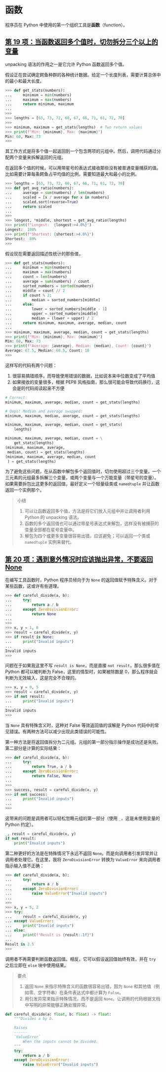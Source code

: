 # 函数

程序员在 Python 中使用的第一个组织工具是**函数**（function）。

## [第 19 项：当函数返回多个值时，切勿拆分三个以上的变量](../code/ch03/item19.py)

unpacking 语法的作用之一是它允许 Python 函数返回多个值。

假设正在尝试确定鳄鱼种群的各种统计数据。给定一个长度列表，需要计算总体中的最小和最大长度。

```python
>>> def get_stats(numbers):
...     minimum = min(numbers)
...     maximum = max(numbers)
...     return minimum, maximum
...
>>>
>>> lengths = [63, 73, 72, 60, 67, 66, 71, 61, 72, 70]
>>> 
>>> minimum, maximum = get_stats(lengths)  # Two return values
>>> print(f"Min: {minimum}, Max: {maximum}")
Min: 60, Max: 73
>>>
```

其工作方式是将多个值一起返回到一个包含两项的元组中。然后，调用代码通过分配两个变量来拆解返回的元组。

在返回多个值的时候，可以用带星号的表达式接收那些没有被普通变量捕获的值。比如需要计算每条鳄鱼占平均值的比例，需要知道最大和最小的比例。

```python
>>> lengths = [63, 73, 72, 60, 67, 66, 71, 61, 72, 70]
>>> def get_avg_ratio(numbers):
...     average = sum(numbers) / len(numbers)
...     scaled = [x / average for x in numbers]
...     scaled.sort(reverse=True)
...     return scaled
... 
>>>
>>> longest, *middle, shortest = get_avg_ratio(lengths)
>>> print(f"Longest:  {longest:>4.0%}")
Longest:  108%
>>> print(f"Shortest: {shortest:>4.0%}")
Shortest:  89%
>>>
```

假设现在需要返回描述性统计的那些值，

```python
>>> def get_stats(numbers):
...     minimum = min(numbers)
...     maximum = max(numbers)
...     count = len(numbers)
...     average = sum(numbers) / count
...     sorted_numbers = sorted(numbers)
...     middle = count // 2
...     if count % 2:
...         median = sorted_numbers[middle]
...     else:
...         lower = sorted_numbers[middle - 1]
...         upper = sorted_numbers[middle]
...         median = (lower + upper) / 2
...     return minimum, maximum, average, median, count
...
>>> minimum, maximum, average, median, count = get_stats(lengths)
>>> print(f"Min: {minimum}, Max: {maximum}")
Min: 60, Max: 73
>>> print(f"Average: {average}, Median: {median}, Count: {count}")
Average: 67.5, Median: 68.5, Count: 10
>>>
```

这样写的代码有两个问题：

1. 很容易搞错顺序，而导致使用错误的数据，比如说本来中位数变成了平均值
2. 如果接收的变量很多，根据 PEP8 风格指南，那么很可能会导致代码换行，这会是的代码阅读起来不方便

```python
# Correct:
minimum, maximum, average, median, count = get_stats(lengths)

# Oops! Median and average swapped:
minimum, maximum, median, average, count = get_stats(lengths)
```

```python
minimum, maximum, average, median, count = get_stats(
    lengths)

minimum, maximum, average, median, count = \
    get_stats(lengths)
(minimum, maximum, average, 
 median, count) = get_stats(lengths)
(minimum, maximum, average, median, count
 ) = get_stats(lengths)
```

为了避免这些问题，在从函数中解包多个返回值时，切勿使用超过三个变量。一个三元素的元组最多拆解三个变量，或两个变量与一个万能变量（带星号的变量）。如果需要拆包比这更多的返回值，最好定义一个轻量级类或 `namedtuple` 并让函数返回一个实例那个。

> 小结
>
> 1. 可以让函数返回多个值，方法是将它们放入元组中并让调用者利用 Python 的 unpacking 语法。
> 2. 函数的多个返回值也可以通过带星号表达式来解包，这样没有被捕获的变量全部都在星号变量中。
> 3. 解包为四个或更多变量很容易出错，应该避免；可以返回一个类或 `namedtuple` 实例来替代。

## [第 20 项：遇到意外情况时应该抛出异常，不要返回 None](../code/ch03/item20.py)

在编写工具函数时，Python 程序员倾向于为 `None` 的返回值赋予特殊含义。对于某些函数，这或许有些道理。

```python
>>> def careful_divide(a, b):
...     try:
...         return a / b
...     except ZeroDivisionError:
...         return None
... 
>>>
>>> x, y = 1, 0
>>> result = careful_divide(x, y)
>>> if result is None:
...     print("Invalid inputs")
...
Invalid inputs
>>>
```

问题在于如果我这里不写 `result is None`，而是直接 `not result`，那么很多值在 Python 都可以被判断为 False，这里的情型时，如果被除数是 0，那么程序就会判断为无效输入，这是完全不合理的。

```python
>>> x, y = 0, 5
>>> result = careful_divide(x, y)
>>> if not result:
...     print("Invalid inputs")
...
Invalid inputs
>>>
```

当 `None` 具有特殊含义时，这种对 False 等效返回值的误解是 Python 代码中的常见错误。有两种方法可以减少出现此类错误的可能性。

第一种方法是将返回值拆分为二元组。元组的第一部分指示操作是成功还是失败。第二部分是计算的实际结果：

```python
>>> def careful_divide(a, b):
...     try:
...         return True, a / b
...     except ZeroDivisionError:
...         return False, None
...
>>> 
>>> success, result = careful_divide(x, y)
>>> if not success:
...     print("Invalid inputs")
...
>>>
```

这带来的问题是调用者可以轻松忽略元组的第一部分（使用 `_`，这是未使用变量的 Python 约定）。

```python
_, result = careful_divide(x, y)
if not result:
    print("Invalid inputs")
```

第二种更好的方法是在特殊情况下永远不返回 `None`。而是向调用者引发异常并让调用者处理它。在这里，我将 `ZeroDivisionError` 转换为 `ValueError` 来向调用者指示输入值不正确：

```python
>>> def careful_divide(a, b):
...     try:
...         return a / b
...     except ZeroDivisionError:
...         raise ValueError("Invalid inputs")
...
>>>
>>> x, y = 5, 2
>>> try:
...     result = careful_divide(x, y)
... except ValueError:
...     print("Invalid inputs")
... else:
...     print(f"Result is {result:.1f}")
...
Result is 2.5
>>>
```

调用者不再需要判断函数返回值。相反，它可以假设返回值始终有效，并在 `try` 之后立即在 `else` 块中使用结果。

> 要点
>
>1. 返回 `None` 来指示特殊含义的函数很容易出错，因为 `None` 和其他值（例如零、空字符串）在条件表达式中都计算为 `False`。
>2. 用引发异常来指示特殊情况，而不是返回 `None`。让调用的代码根据文档中写明的异常能够正确处理异常。

```python
def careful_divide(a: float, b: float) -> float:
    """Divides a by b.

    Raises
    ------
    `ValueError`
        When the inputs cannot be divided.
    """
    try:
        return a / b
    except ZeroDivisionError:
        raise ValueError("Invalid inputs")
```
